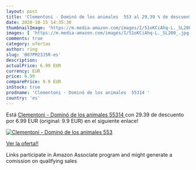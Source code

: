 ```yaml
---
layout: post
title: 'Clementoni - Dominó de los animales  553 al 29.39 % de descuento'
date: 2020-10-15 14:35:30
thumbnailImage: 'https://m.media-amazon.com/images/I/51oKCiAhq-L._SL200_.jpg'
images: [ 'https://m.media-amazon.com/images/I/51oKCiAhq-L._SL200_.jpg' ]
comments: true
category: ofertas
author: ring
slug: 'B07PM23J5R-es'
description:
actualPrice: 6.99 EUR
currency: EUR
price: 6.99
comparePrice: 9.9 EUR
inStock: true
prodname: 'Clementoni - Dominó de los animales  55314 '
country: 'es'
---
```


Está [Clementoni - Dominó de los animales  55314 ](https://www.amazon.es/dp/B07PM23J5R/?tag=tolees-21) con 29.39 de descuento por 6.99 EUR (original: 9.9 EUR) en el siguiente enlace!

[![Clementoni - Dominó de los animales  553](https://m.media-amazon.com/images/I/51oKCiAhq-L._SL200_.jpg)](https://www.amazon.es/dp/B07PM23J5R/?tag=tolees-21)

[Ver la oferta!!](https://www.amazon.es/dp/B07PM23J5R/?tag=tolees-21)

Links participate in Amazon Associate program and might generate a comission on qualifying sales


